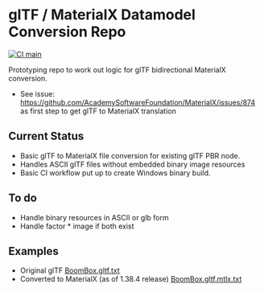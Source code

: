 # glTF / MaterialX Datamodel Conversion Repo
[![CI main](https://github.com/kwokcb/glTF_MaterialX/workflows/main/badge.svg)](https://github.com/kwokcb/glTF_MaterialX/actions)

Prototyping repo to work out logic for glTF bidirectional MaterialX conversion.
- See issue: https://github.com/AcademySoftwareFoundation/MaterialX/issues/874 as first step to get
glTF to MaterialX translation

## Current Status
- Basic glTF to MaterialX file conversion for existing glTF PBR node.
- Handles ASCII glTF files without embedded binary image resources
- Basic CI workflow put up to create Windows binary build.

## To do
- Handle binary resources in ASCII or glb form
- Handle factor * image if both exist

## Examples
- Original glTF
[BoomBox.gltf.txt](https://github.com/kwokcb/glTF_MaterialX/files/8477721/BoomBox.gltf.txt)
- Converted to MaterialX (as of 1.38.4 release)
[BoomBox.gltf.mtlx.txt](https://github.com/kwokcb/glTF_MaterialX/files/8477724/BoomBox.gltf.mtlx.txt)
